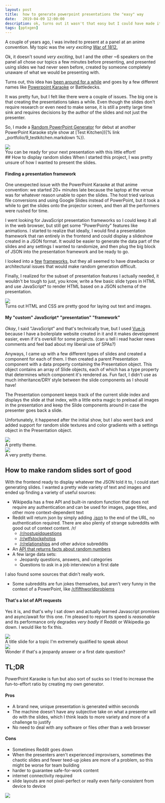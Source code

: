 ```yaml
---
layout: post
title:  how to generate powerpoint presentations the "easy" way
date:   2019-04-09 12:00:00
description: ok, turns out it wasn't that easy but I could have made it a lot harder for myself by using powerpoint
tags: [pptxgen]
---
```

A couple of years ago, I was invited to present at a panel at an anime convention. My topic was the *very exciting* [War of 1812.](https://en.wikipedia.org/wiki/War_of_1812)

Ok, it doesn't sound *very exciting*, but I and the other ~6 speakers on the panel all chose our topics a few minutes before presenting, and presented using slides we had never seen before, created by someone completely unaware of what we would be presenting with.

Turns out, this idea has [been around for a while](https://en.wikipedia.org/wiki/PowerPoint_Karaoke) and goes by a few different names like [Powerpoint Karaoke](https://www.powerpointkaraoke.com/) or Battledecks.

It was pretty fun, but I felt like there were a couple of issues. The big one is that creating the presentations takes a while. Even though the slides don't require research or even need to make sense, it is still a pretty large time sink and requires decisions by the author of the slides and not just the presenter.

So, I made a [Random PowerPoint Generator](https://pptx.pc.codes) for debut at another PowerPoint Karaoke style show at [Test Kitchen]({% link _portfolio/9_testkitchen.markdown %}).

<img class="fullimg" src="/img/2019/pptx-v1-slide-samples/2019-04-20-133756_1028x423_scrot.png">
<div class="col three caption">
  You can be ready for your next presentation with this little effort!
</div>
## How to display random slides
When I started this project, I was pretty unsure of how I wanted to present the slides.

#### Finding a presentation framework
One unexpected issue with the PowerPoint Karaoke at that anime convention: we started 20+ minutes late because the laptop at the venue was for whatever reason unable to open the slides. The host tried various file conversions and using Google Slides instead of PowerPoint, but it took a while to get the slides onto the projector screen, and then all the performers were rushed for time.

I went looking for JavaScript presentation frameworks so I could keep it all in the web browser, but still get some "PowerPointy" features like animations. I started to realize that ideally, I would find a presentation framework that ran entirely in the frontend and could display a slideshow created in a JSON format. It would be easier to generate the data part of the slides and any settings I wanted to randomize, and then plug the big block of JSON into the presentation framework and be ready to go.

I looked into a [few](https://github.com/zulko/eagle.js/) [frameworks](https://github.com/hakimel/reveal.js/), but they all seemed to have drawbacks or architectural issues that would make random generation difficult.

Finally, I realized for the subset of presentation features I actually needed, it wouldn't be tough to just, you know, write a few basic slide types in HTML and use JavaScript* to render HTML based on a JSON schema of the presentation.

<img class="fullimg" src="/img/2019/pptx-v1-slide-samples/2019-04-20-133215_988x554_scrot.png">
<div class="col three caption">
  Turns out HTML and CSS are pretty good for laying out text and images.
</div>

#### My "custom" JavaScript* "presentation" "framework"
_Okay_, I said "JavaScript" and that's technically true, but I used [Vue.js](https://vuejs.org/) because I have a boilerplate website created in it and it makes development easier, even if it's overkill for some projects. (can u tell i read hacker news comments and feel bad about my liberal use of SPAs?)

Anyways, I came up with a few different types of slides and created a component for each of them. I then created a parent Presentation component with a data property containing the Presentation object. This object contains an array of Slide objects, each of which has a type property that determines which component it's rendered as. Fun fact, I didn't use as much inheritance/DRY style between the slide components as I should have!

The Presentation component keeps track of the current slide index and displays the slide at that index, with a little extra magic to preload all images in the presentation and keep the Slide components around in case the presenter goes back a slide.

Unfortunately, it happened after the initial show, but I also went back and added support for random slide textures and color gradients with a settings object in the Presentation object.

<img class="fullimg" src="/img/2019/pptx-v1-slide-samples/2019-04-20-133145_991x550_scrot.png">
<div class="col three caption">
  A pretty theme.
</div>
<img class="fullimg" src="/img/2019/pptx-v1-slide-samples/2019-04-20-133339_990x550_scrot.png">
<div class="col three caption">
  A very pretty theme.
</div>

## How to make random slides sort of good
With the frontend ready to display whatever the JSON told it to, I could start generating slides. I wanted a pretty wide variety of text and images and ended up finding a variety of useful sources:
* Wikipedia has a free API and built-in random function that does not require any authentication and can be used for images, page titles, and other more context-dependent text
* Reddit will return json by simply adding [.json](https://reddit.com/.json) to the end of the URL, no authentication required. There are also plenty of strange subreddits with good out of context content. /r/
  * [/r/nostupidquestions](https://www.reddit.com/r/nostupidquestions)
  * [/r/wtfstockphotos](https://www.reddit.com/r/wtfstockphotos)
  * [/r/relationships](https://www.reddit.com/r/relationships) and other advice subreddits
* An [API that returns facts about random numbers](http://numbersapi.com/#42)
* A few large data sets:
  * Jeopardy questions, answers, and categories
  * Questions to ask in a job interview/on a first date

I also found some sources that didn't really work.
* Some subreddits are fun jokes themselves, but aren't very funny in the context of a PowerPoint, like [/r/fifthworldproblems](https://www.reddit.com/r/fifthworldproblems)

#### That's a lot of API requests
Yes it is, and that's why I sat down and actually learned Javascript promises and async/await for this one. I'm pleased to report its speed is _reasonable_ and its performance only degrades _very badly_ if Reddit or Wikipedia go down. I would like to fix this.

<img class="fullimg" src="/img/2019/pptx-v1-slide-samples/2019-04-20-133308_989x552_scrot.png">
<div class="col three caption">
  A title slide for a topic I'm extremely qualified to speak about
</div>
<img class="fullimg" src="/img/2019/pptx-v1-slide-samples/2019-04-20-133118_988x550_scrot.png">
<div class="col three caption">
  Wonder if that's a jeopardy answer or a first date question?
</div>

## TL;DR
PowerPoint Karaoke is fun but also sort of sucks so I tried to increase the fun-to-effort ratio by creating my own generator.

#### Pros
* A brand new, unique presentation is generated within seconds
* The machine doesn't have any subjective take on what a presenter will do with the slides, which I think leads to more variety and more of a challenge to justify
* No need to deal with any software or files other than a web browser

#### Cons
* Sometimes Reddit goes down
* When the presenters aren't experienced improvisers, sometimes the chaotic slides and fewer teed-up jokes are more of a problem, so this might be worse for team building
* harder to guarantee safe-for-work content
* internet connectivity required
* slide layouts are not pixel-perfect or really even fairly-consistent from device to device

<img class="fullimg" src="/img/2019/pptx-v1-slide-samples/2019-04-20-133402_988x552_scrot.png">
